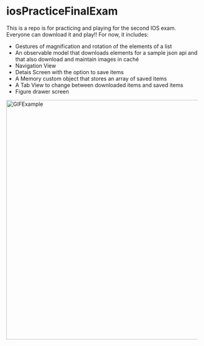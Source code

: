 # iosPracticeFinalExam
This is a repo is for practicing and playing for the second IOS exam. Everyone can download it and play!! For now, it includes: 

- Gestures of magnification and rotation of the elements of a list
- An observable model that downloads elements for a sample json api and that also download and maintain images in caché
- Navigation View
- Detais Screen with the option to save items
- A Memory custom object that stores an array of saved items
- A Tab View to change between downloaded items and saved items
- Figure drawer screen  
<img height = 630 src = "https://github.com/pabloi09/iosPracticeFinalExam/blob/master/showIt.gif?raw=true" alt = "GIFExample"/>

